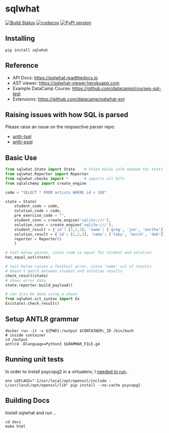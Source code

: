 # sqlwhat

[![Build Status](https://travis-ci.org/datacamp/sqlwhat.svg?branch=master)](https://travis-ci.org/datacamp/sqlwhat)
[![codecov](https://codecov.io/gh/datacamp/sqlwhat/branch/master/graph/badge.svg)](https://codecov.io/gh/datacamp/sqlwhat)
[![PyPI version](https://badge.fury.io/py/sqlwhat.svg)](https://badge.fury.io/py/sqlwhat)

Installing
----------

`pip install sqlwhat`

Reference
---------

* API Docs: https://sqlwhat.readthedocs.io
* AST viewer: https://sqlwhat-viewer.herokuapp.com
* Example DataCamp Course: https://github.com/datacamp/courses-sql-test
* Extensions: https://github.com/datacamp/sqlwhat-ext

Raising issues with how SQL is parsed
-------------------------------------

Please raise an issue on the respsective parser repo:

* [antlr-tsql](https://github.com/datacamp/antlr-tsql)
* [antlr-psql](https://github.com/datacamp/antlr-plsql)

Basic Use
---------

```python
from sqlwhat.State import State    # State holds info needed for tests
from sqlwhat.Reporter import Reporter
from sqlwhat.checks import *       # imports all SCTs
from sqlalchemy import create_engine

code = "SELECT * FROM artists WHERE id < 100"

state = State(
    student_code = code,
    solution_code = code,
    pre_exercise_code = "",
    student_conn = create_engine('sqlite:///'),
    solution_conn = create_engine('sqlite:///'),
    student_result = {'id': [1,2,3], 'name': ['greg', 'jon', 'martha']},
    solution_result = {'id': [1,2,3], 'name': ['toby', 'keith', 'deb']},
    reporter = Reporter()
    )

# test below passes, since code is equal for student and solution
has_equal_ast(state)

# test below raises a TestFail error, since 'name' col of results
# doesn't match between student and solution results
check_result(state)
# shows error data
state.reporter.build_payload()

# can also be done using a chain
from sqlwhat.sct_syntax import Ex
Ex(state).check_result()
```

Setup ANTLR grammar
-------------------

```
docker run -it -v ${PWD}:/output $CONTAINER\_ID /bin/bash
# inside container
cd /output
antlr4 -Dlanguage=Python3 $GRAMMAR_FILE.g4
```

Running unit tests
------------------

In order to install psycopg2 in a virtualenv, I [needed to run](http://stackoverflow.com/a/39244687/1144523)..

```
env LDFLAGS="-I/usr/local/opt/openssl/include -L/usr/local/opt/openssl/lib" pip install --no-cache psycopg2
```

Building Docs
-------------

Install sqlwhat and run ..

```
cd docs
make html
```

